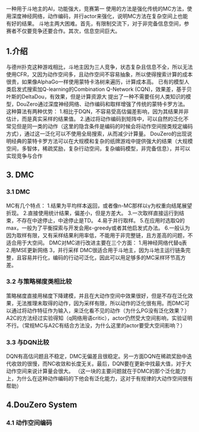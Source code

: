 一种用于斗地主的AI，功能强大，竞赛第一
使用的方法是强化传统的MC方法，使用深度神经网络，动作编码，并行actor来强化，说明MC方法在复杂空间上也能有好的结果。
斗地主两大困难。首先，有限制交流下，对于非完备信息空间，参赛者不仅要竞争还要合作。其次，信息空间巨大。
## 1.介绍 ##
与德州扑克这种游戏相比，斗地主因为三人竞争，状态复杂且信息不全，所以无法使用CFR，又因为动作空间多，且动作空间不容易抽象，所以使得搜索计算的成本很贵，如果像AlphaGo一样使用蒙特卡洛树来遍历，计算成本高。
已有的模型人类启发式搜索加Q-learning的Combination Q-Network (CQN)，效果差，基于贝叶斯的DeltaDou，有效果，但是计算资源大
提出了一种不需要任何人类知识的模型，DouZero通过深度神经网络、动作编码和取样增强了传统的蒙特卡罗方法。
这种算法有两种优势：
1.相比于DQN，不容易受高估偏差影响，因为其结果并非估计，而是真实采样的结果值。
2.通过将动作编码到矩阵中，可以自然的泛化不常见但是同一类的动作（这里的隐含条件是编码的时候会将动作空间按类规定编码方式），通过这一泛化可以不使用全局搜索，从而减少计算量。
DouZero的出现说明经典的蒙特卡罗方法可以在大规模和复杂的纸牌游戏中提供强大的结果（大规模空间，多智体，稀疏奖励，复杂行动空间，复杂编码模型，非完备信息），并可以实现竞争与合作
## 3. DMC ##
### 3.1 DMC ###
MC有几个特点：
1.结果为平均样本返回，或者像n-MC那样以γ为权重向结尾展望折现。
2.直接使用统计结果，偏差小，但是方差大。
3.一次取样直接运行到结束，不存在中途停止，中途停止是TD。
4.易于并行取样。
5.在应用时选取Q的max，一般为了平衡探索与开发会用ε-greedy或者其他启发式办法。
6.一般认为因为取样有限，又有采样结果利用率低，不能用于非完整链，且方差高的问题，不适合用于大空间。
DMC对MC进行改进主要在三个方面：
1.用神经网络代替q表
2.用MSE更新网络
3，并行采样
DMC很适合用于斗地主，因为斗地主运行链条完整，且容易并行化，编码的行动可泛化，因此可以用足够多的MC采样环节高方差。
### 3.2 与策略梯度类相比较 ###
策略梯度直接用梯度下降建模，并且在大动作空间中效果很好，但是不存在泛化效果，无法推理未取得的动作，因为采样有限，所以动作的泛化很有用。而DMC可以通过将动作特征作为输入，来泛化看不见的动作（为什么PG没有泛化效果？）
A2C的方法经过实验得知（q网络用语critic），actor仍然受大空间影响，实验证明不行。（常规MC与A2C有结合方法没，为什么这里的actor要受大空间影响？）
### 3.3 与DQN比较 ###
DQN有高估问题且不稳定，DMC无偏差且很稳定。另一方面DQN在稀疏奖励中迭代收敛的很慢，而NC收敛和长度无关。最后，DQN要在更新中找最大值，对于大动作空间来说计算量会很大。
（这一块的主要问题就在于DMC的那个泛化能力上，为什么在这种动作编码的下他会有泛化能力，这对于有规律的大动作空间很有帮助）
## 4.DouZero System ##
### 4.1 动作空间编码 ###
